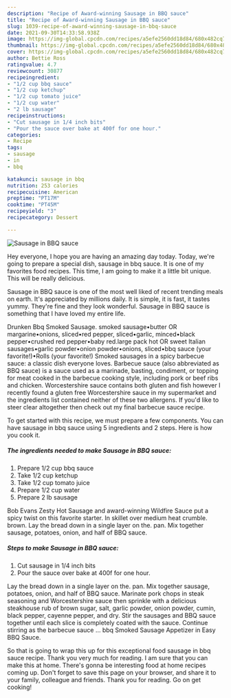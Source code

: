 ```yaml
---
description: "Recipe of Award-winning Sausage in BBQ sauce"
title: "Recipe of Award-winning Sausage in BBQ sauce"
slug: 1039-recipe-of-award-winning-sausage-in-bbq-sauce
date: 2021-09-30T14:33:58.938Z
image: https://img-global.cpcdn.com/recipes/a5efe2560dd18d84/680x482cq70/sausage-in-bbq-sauce-recipe-main-photo.jpg
thumbnail: https://img-global.cpcdn.com/recipes/a5efe2560dd18d84/680x482cq70/sausage-in-bbq-sauce-recipe-main-photo.jpg
cover: https://img-global.cpcdn.com/recipes/a5efe2560dd18d84/680x482cq70/sausage-in-bbq-sauce-recipe-main-photo.jpg
author: Bettie Ross
ratingvalue: 4.7
reviewcount: 30877
recipeingredient:
- "1/2 cup bbq sauce"
- "1/2 cup ketchup"
- "1/2 cup tomato juice"
- "1/2 cup water"
- "2 lb sausage"
recipeinstructions:
- "Cut sausage in 1/4 inch bits"
- "Pour the sauce over bake at 400f for one hour."
categories:
- Recipe
tags:
- sausage
- in
- bbq

katakunci: sausage in bbq 
nutrition: 253 calories
recipecuisine: American
preptime: "PT17M"
cooktime: "PT45M"
recipeyield: "3"
recipecategory: Dessert

---
```



![Sausage in BBQ sauce](https://img-global.cpcdn.com/recipes/a5efe2560dd18d84/680x482cq70/sausage-in-bbq-sauce-recipe-main-photo.jpg)

Hey everyone, I hope you are having an amazing day today. Today, we're going to prepare a special dish, sausage in bbq sauce. It is one of my favorites food recipes. This time, I am going to make it a little bit unique. This will be really delicious.

Sausage in BBQ sauce is one of the most well liked of recent trending meals on earth. It's appreciated by millions daily. It is simple, it is fast, it tastes yummy. They're fine and they look wonderful. Sausage in BBQ sauce is something that I have loved my entire life.

Drunken Bbq Smoked Sausage. smoked sausage•butter OR margarine•onions, sliced•red pepper, sliced•garlic, minced•black pepper•crushed red pepper•baby red.large pack hot OR sweet Italian sausages•garlic powder•onion powder•onions, sliced•bbq sauce (your favorite!)•Rolls (your favorite!) Smoked sausages in a spicy barbecue sauce: a classic dish everyone loves. Barbecue sauce (also abbreviated as BBQ sauce) is a sauce used as a marinade, basting, condiment, or topping for meat cooked in the barbecue cooking style, including pork or beef ribs and chicken. Worcestershire sauce contains both gluten and fish however I recently found a gluten free Worcestershire sauce in my supermarket and the ingredients list contained neither of these two allergens. If you&#39;d like to steer clear altogether then check out my final barbecue sauce recipe.


To get started with this recipe, we must prepare a few components. You can have sausage in bbq sauce using 5 ingredients and 2 steps. Here is how you cook it.

<!--inarticleads1-->

##### The ingredients needed to make Sausage in BBQ sauce:

1. Prepare 1/2 cup bbq sauce
1. Take 1/2 cup ketchup
1. Take 1/2 cup tomato juice
1. Prepare 1/2 cup water
1. Prepare 2 lb sausage


Bob Evans Zesty Hot Sausage and award-winning Wildfire Sauce put a spicy twist on this favorite starter. In skillet over medium heat crumble. brown. Lay the bread down in a single layer on the. pan. Mix together sausage, potatoes, onion, and half of BBQ sauce. 

<!--inarticleads2-->

##### Steps to make Sausage in BBQ sauce:

1. Cut sausage in 1/4 inch bits
1. Pour the sauce over bake at 400f for one hour.


Lay the bread down in a single layer on the. pan. Mix together sausage, potatoes, onion, and half of BBQ sauce. Marinate pork chops in steak seasoning and Worcestershire sauce then sprinkle with a delicious steakhouse rub of brown sugar, salt, garlic powder, onion powder, cumin, black pepper, cayenne pepper, and dry. Stir the sausages and BBQ sauce together until each slice is completely coated with the sauce. Continue stirring as the barbecue sauce … bbq Smoked Sausage Appetizer in Easy BBQ Sauce. 

So that is going to wrap this up for this exceptional food sausage in bbq sauce recipe. Thank you very much for reading. I am sure that you can make this at home. There's gonna be interesting food at home recipes coming up. Don't forget to save this page on your browser, and share it to your family, colleague and friends. Thank you for reading. Go on get cooking!
